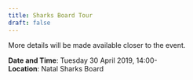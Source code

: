 ```yaml
---
title: Sharks Board Tour
draft: false
---
```


More details will be made available closer to the event.

**Date and Time**: Tuesday 30 April 2019, 14:00- \
**Location**: Natal Sharks Board

